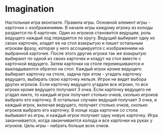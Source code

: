 # Imagination
Настольная игра вконтакте. Правила игры. Основной элемент игры - карточки с изображениями. В начале игры каждому игроку из колоды раздается по 6 карточек. Один из игроков становится ведущим, роль ведущего каждый ход передается по кругу. Ведущий выбирает одну из своих карточек, кладет ее на стол взакрытую и пишет остальным игрокам фразу, которая у него ассоциируется с изображением на выбранной карточке. После этого другие игроки так же взакрытую выбирают по одной из своих карточек и кладут на стол вместе с карточкой ведущего. Затем карточки на столе  перемешиваются и выкладываются обратно на стол. Каждый игрок кроме ведущего выбирает карточку на столе, задача при этом - угадать карточку ведущего, выбирать свою карточку нельзя. Игрок не видит выбора других игроков. Если карточку ведущего угадали все игроки, то все игроки кроме ведущего получают 3 очка. Если карточку ведущего не угадал никто, то каждый игрок получает столько очков, сколько игроков выбрало его карточку. В остальных случаях ведущий получает 3 очка, и каждый игрок, включая ведущего, получает столько очков, сколько игроков выбрало его карточку. В конце хода карточки со стола выбывают из игры, и каждый игрок получает одну новую карточку. Игра заканчивается, когда заканчивается колода и все карточки на руках у игроков. Цель игры - набрать больше всех очков.
